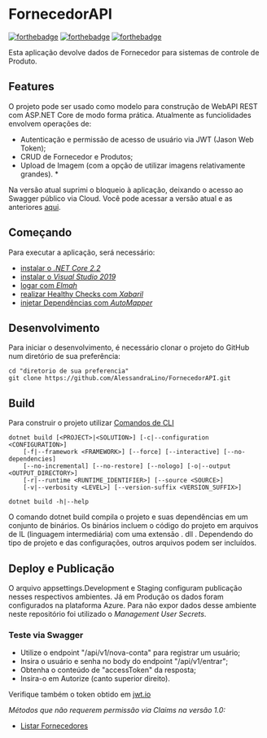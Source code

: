 # FornecedorAPI
[![forthebadge](https://forthebadge.com/images/badges/made-with-c-sharp.svg)](https://forthebadge.com)
[![forthebadge](https://forthebadge.com/images/badges/built-with-love.svg)](https://forthebadge.com)
[![forthebadge](https://forthebadge.com/images/badges/makes-people-smile.svg)](https://devioapi.azurewebsites.net/swagger/index.html)

Esta aplicação devolve dados de Fornecedor para sistemas de controle de Produto. 

## Features

O projeto pode ser usado como modelo para construção de WebAPI REST com ASP.NET Core de modo forma prática.
Atualmente as funciolidades envolvem operações de: 

- Autenticação e permissão de acesso de usuário via JWT (Jason Web Token); 
- CRUD de Fornecedor e Produtos;
- Upload de Imagem (com a opção de utilizar imagens relativamente grandes). *

 Na versão atual suprimi o bloqueio à aplicação, deixando o acesso ao Swagger público via Cloud.
 Você pode acessar a versão atual e as anteriores [aqui](https://devioapi.azurewebsites.net/swagger/index.html).

## Começando

Para executar a aplicação, será necessário:

- [instalar o _.NET Core 2.2_](https://dotnet.microsoft.com/download/dotnet/2.2)
- [instalar o _Visual Studio 2019_](https://visualstudio.microsoft.com/pt-br/downloads/)
- [logar com _Elmah_](https://elmah.io/features/asp-net-core/)
- [realizar Healthy Checks com _Xabaril_](https://github.com/Xabaril/AspNetCore.Diagnostics.HealthChecks)
- [injetar Dependências com _AutoMapper_](https://github.com/AutoMapper/AutoMapper.Extensions.Microsoft.DependencyInjection)

## Desenvolvimento

Para iniciar o desenvolvimento, é necessário clonar o projeto do GitHub num diretório de sua preferência:

```shell
cd "diretorio de sua preferencia"
git clone https://github.com/AlessandraLino/FornecedorAPI.git
```

## Build

Para construir o projeto utilizar [Comandos de CLI](https://docs.microsoft.com/pt-br/dotnet/core/tools/)

```shell
dotnet build [<PROJECT>|<SOLUTION>] [-c|--configuration <CONFIGURATION>]
    [-f|--framework <FRAMEWORK>] [--force] [--interactive] [--no-dependencies]
    [--no-incremental] [--no-restore] [--nologo] [-o|--output <OUTPUT_DIRECTORY>]
    [-r|--runtime <RUNTIME_IDENTIFIER>] [--source <SOURCE>]
    [-v|--verbosity <LEVEL>] [--version-suffix <VERSION_SUFFIX>]

dotnet build -h|--help

```

O comando dotnet build compila o projeto e suas dependências em um conjunto de binários. Os binários incluem o código do projeto em arquivos de IL (linguagem intermediária) com uma extensão . dll . 
Dependendo do tipo de projeto e das configurações, outros arquivos podem ser incluídos.

## Deploy e Publicação

O arquivo appsettings.Development e Staging configuram publicação nesses respectivos ambientes. Já em Produção os dados foram configurados na plataforma Azure. 
Para não expor dados desse ambiente neste repositório foi utilizado o _Management User Secrets_. 


### Teste via Swagger

- Utilize o endpoint "/api/v1/nova-conta" para registrar um usuário; 
- Insira o usuário e senha no body do endpoint "/api/v1/entrar";
- Obtenha o conteúdo de "accessToken" da resposta;
- Insira-o em Autorize (canto superior direito). 

Verifique também o token obtido em [jwt.io](https://jwt.io/)

_Métodos que não requerem permissão via Claims na versão 1.0:_
- [Listar Fornecedores](/api/v1/Fornecedores)



